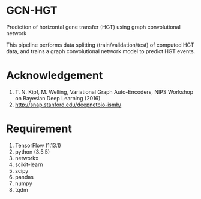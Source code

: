 # GCN-HGT
Prediction of horizontal gene transfer (HGT) using graph convolutional network

This pipeline performs data splitting (train/validation/test) of computed HGT data, and trains a graph convolutional network model to predict HGT events.

# Acknowledgement
1. T. N. Kipf, M. Welling, Variational Graph Auto-Encoders, NIPS Workshop on Bayesian Deep Learning (2016)
2. http://snap.stanford.edu/deepnetbio-ismb/

# Requirement
1. TensorFlow (1.13.1)
2. python (3.5.5)
3. networkx
4. scikit-learn
5. scipy
6. pandas
7. numpy
8. tqdm
